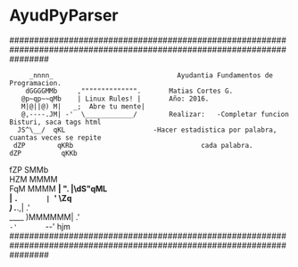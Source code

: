# AyudPyParser

########################################################################################################################

         _nnnn_                      	      Ayudantia Fundamentos de Programacion.
        dGGGGMMb     ,"""""""""""""".		Matias Cortes G. 
       @p~qp~~qMb    | Linux Rules! |		Año: 2016.
       M|@||@) M|   _;	Abre tu mente|	
       @,----.JM| -'  \____________/		Realizar: 	-Completar funcion Bisturi, saca tags html
      JS^\__/  qKL						-Hacer estadistica por palabra, cuantas veces se repite 
     dZP        qKRb			     				cada palabra.
    dZP          qKKb						
   fZP            SMMb						
   HZM            MMMM		
   FqM            MMMM
 __| ".        |\dS"qML			
 |    `.       | `' \Zq			
_)      \.___.,|     .'			
\____   )MMMMMM|   .'			
     `-'       `--' hjm
########################################################################################################################
